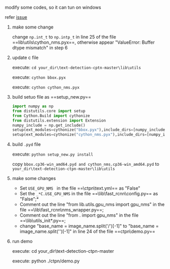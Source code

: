 modify some codes, so it can tun on windows  

refer [issue](https://github.com/eragonruan/text-detection-ctpn/issues/73)

1. make some change

   change `np.int_t` to `np.intp_t` in line 25 of the file ==lib\utils\cython_nms.pyx==, otherwise appear "ValueError: Buffer dtype mismatch" in step 6

2. update c file

   execute: `cd your_dir\text-detection-cptn-master\lib\utils`  

   execute: `cython bbox.pyx`  

   execute: `cython cython_nms.pyx`  

3. build setuo file as ==setup_new.py==

   ```python
   import numpy as np
   from distutils.core import setup
   from Cython.Build import cythonize
   from distutils.extension import Extension
   numpy_include = np.get_include()
   setup(ext_modules=cythonize("bbox.pyx"),include_dirs=[numpy_include])
   setup(ext_modules=cythonize("cython_nms.pyx"),include_dirs=[numpy_include])  
   ```

4. build `.pyd` file

   execute: `python setup_new.py install`  

   copy `bbox.cp36-win_amd64.pyd and cython_nms.cp36-win_amd64.pyd` to `your_dir\text-detection-ctpn-master\lib\utils `

5. make some changes

   * Set `USE_GPU_NMS ` in the file ==\ctpn\text.yml== as "False" 
   *  Set the `_*C.USE_GPU_NMS` in the file ==\lib\fast_rcnn\config.py== as "False";*
   * Comment out the line "from lib.utils.gpu_nms import gpu_nms" in the file ==\lib\fast_rcnn\nms_wrapper.py==;
   * Comment out the line "from . import gpu_nms" in the file ==\lib\utils_init*.py==; 
   *  change "base_name = image_name.split('/')[-1]" to "base_name = image_name.split('\')[-1]" in line 24 of the file ==ctpn\demo.py==

6. run demo

   execute: cd your_dir\text-detection-ctpn-master   

   execute: python ./ctpn/demo.py 